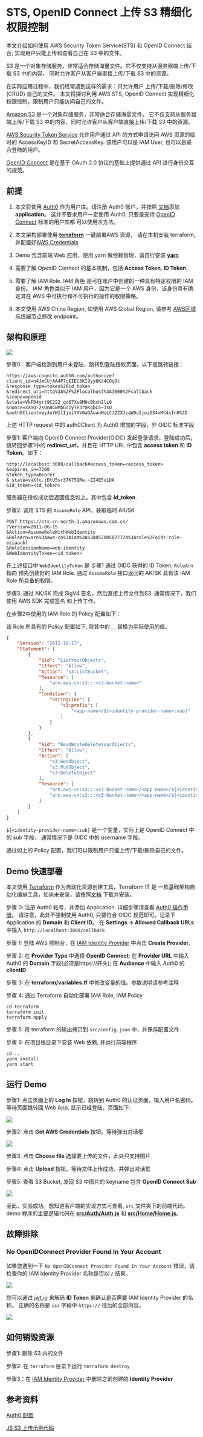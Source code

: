 # STS, OpenID Connect 上传 S3 精细化权限控制

本文介绍如何使用 AWS Security Token Service(STS) 和 OpenID Connect 结合, 
实现用户只能上传和查看自己在 S3 中的文件。

S3 是一个对象存储服务，非常适合存储海量文件。它不仅支持从服务器端上传/下载 S3 中的内容，
同时允许客户从客户端直接上传/下载 S3 中的资源。

在实际应用过程中，我们经常遇到这样的需求：只允许用户 上传/下载/删除/修改(CRUD) 自己的文件。
本文将探讨利用 AWS STS, OpenID Connect 实现精细化权限控制，限制用户只能访问自己的文件。


[Amazon S3](https://aws.amazon.com/s3/) 是一个对象存储服务，非常适合存储海量文件。
它不仅支持从服务器端上传/下载 S3 中的内容，同时允许客户从客户端直接上传/下载 S3 中的资源。

[AWS Security Token Service](https://docs.aws.amazon.com/STS/latest/APIReference/Welcome.html) 
允许用户通过 API 的方式申请访问 AWS 资源的临时的 AccessKeyID 和 SecretAccessKey. 该用户可以是 IAM User,
也可以是联合登陆的用户。

[OpenID Connect](https://openid.net/connect/) 是在基于 OAuth 2.0 协议的基础上提供通过 API 
进行身份交互的规范。

## 前提

1. 本文将使用 [Auth0](https://auth0.com) 作为用户库。请注册 Auth0 账户，并按照
[文档](https://auth0.com/docs/dashboard/guides/applications/register-app-spa)添加 **application**。 
这并不要求用户一定使用 Auth0, 只要是支持 [OpenID Connect](https://openid.net/connect/) 标准的用户库都
可以使用次方法。

2. 本文架构部署使用 [**terraform**](https://www.terraform.io/) 一键部署AWS 资源，
请在本机安装 terraform, 并配置好[AWS Credentials](https://docs.aws.amazon.com/cli/latest/userguide/cli-configure-files.html)

3. Demo 包含前端 Web 应用，使用 yarn 做依赖管理，请自行安装 [**yarn**](https://yarnpkg.com/en/)

4. 需要了解 OpenID Connect 的基本机制，包括 **Access Token**, **ID Token**.

5. 需要了解 IAM Role. IAM 角色 是可在账户中创建的一种具有特定权限的 IAM 身份。
IAM 角色类似于 IAM 用户，因为它是一个 AWS 身份，该身份具有确定其在 AWS 中可执行和不可执行的操作的权限策略。

6. 本文使用 AWS China Region, 如使用 AWS Global Region, 请参考
[AWS区域与终端节点](https://docs.aws.amazon.com/zh_cn/general/latest/gr/rande.html)修改 endpoint。


## 架构和原理

![](doc/arch.jpg)


步骤0：客户端检测到用户未登陆，跳转到登陆授权页面。以下是跳转链接：

```http request
https://aws-cognito.auth0.com/authorize?client_id=n4JmCUjAA4P7cEIEC3KI9yy8Kt4COqOt
&response_type=token%20id_token
&redirect_uri=http%3A%2F%2Flocalhost%3A3000%2Fcallback
&scope=openid
&state=VkFD4yrt9C2S2_qd67Xs8MHcBhxh2li0
&nonce=xXaQ-2sQnBCwMbGc1y7e3r0KgbC5~3sO
&auth0Client=eyJuYW1lIjoiYXV0aDAuanMiLCJ2ZXJzaW9uIjoiOS4xMC4xIn0%3D
```

上述 HTTP request 中的 auth0Client 为 Auth0 增加的字段，非 OIDC 标准字段


步骤1: 客户端向 OpenID Connect Provider(OIDC) 发起登录请求，登陆成功后，跳转回步骤1中的 
**redirect_uri**，并且在 HTTP URL 中包含 **access token** 和 **ID Token**。如下：

```http request
http://localhost:3000/callback#access_token=<access_token>
&expires_in=7200
&token_type=Bearer
& state=vaXfc.jDtU5sr37K75QRw.~ZI4E5uLDA
&id_token=<id_token>
```

服务器在授权成功后返回信息如上。其中包含 **id_token**.

步骤2. 调用 STS 的 `AssumeRole` API，获取临时 AK/SK

```shell
POST https://sts.cn-north-1.amazonaws.com.cn/
?Version=2011-06-15
&Action=AssumeRoleWithWebIdentity
&RoleArn=arn%3Aaws-cn%3Aiam%3A%3A057005827724%3Arole%2Foidc-role-eziaoubl
&RoleSessionName=web-identity
&WebIdentityToken=<id_token>
```

在上述接口中 `WebIdentityToken` 是 步骤1 通过 OIDC 获得的 ID Token, `RoleArn` 指向
预先创建好的 IAM Role. 通过 `AssumeRole` 接口返回的 AK/SK 具有该 IAM Role 所具备的权限。


步骤3. 通过 AK/SK 完成 SigV4 签名，然后直接上传文件到S3. 通常情况下，我们使用 AWS SDK 完成签名
和上传工作。


在步骤2中使用的 IAM Role 的 Policy 配置如下：

该 Role 所具有的 Policy 配置如下, 将其中的 **<s3-bucket-name>**, **<app-name>**, 
**<identity-provider-name>** 替换为实际使用的值。


```json
{
    "Version": "2012-10-17",
    "Statement": [
        {
            "Sid": "ListYourObjects",
            "Effect": "Allow",
            "Action": "s3:ListBucket",
            "Resource": [
                "arn:aws-cn:s3:::<s3-bucket-name>"
            ],
            "Condition": {
                "StringLike": {
                    "s3:prefix": [
                        "<app-name>/${<identity-provider-name>:sub}"
                    ]
                }
            }
        },
        {
            "Sid": "ReadWriteDeleteYourObjects",
            "Effect": "Allow",
            "Action": [
                "s3:GetObject",
                "s3:PutObject",
                "s3:DeleteObject"
            ],
            "Resource": [
                "arn:aws-cn:s3:::<s3-bucket-name>/<app-name>/${<identity-provider-name>:sub}",
                "arn:aws-cn:s3:::<s3-bucket-name>/<app-name>/${<identity-provider-name>:sub}/*"
            ]
        }
    ]
}
```

`${<identity-provider-name>:sub}` 是一个变量，实际上是 OpenID Connect 中的 sub 字段，
通常情况下是 OIDC 中的 username 字段。

通过如上的 Policy 配置，我们可以限制用户只能上传/下载/删除自己的文件。


## Demo 快速部署

本文使用 [Terraform](https://www.terraform.io/) 作为自动化资源创建工具，Terraform IT 是
一款基础架构自动化编排工具，如尚未安装，请按照[文档](https://learn.hashicorp.com/terraform/getting-started/install)
下载并安装。

步骤 0: 注册 Auth0 帐号，并添加 Application. 详细步骤请查看 [Auth0 操作手册](https://auth0.com/docs/dashboard/guides/applications/register-app-spa)。
请注意，此处不强制使用 Auth0, 只要符合 OIDC 规范即可。记录下 Application 的 **Domain** 和 **Client ID**。
在 **Settings -> Allowed Callback URLs** 中输入 `http://localhost:3000/callback`

步骤 1: 登陆 AWS 控制台，在 [IAM Identity Provider](https://console.amazonaws.cn/iam/home#/providers) 
中点击 **Create Provider**,

步骤 2: 在 **Provider Type** 中选择 **OpenID Connect**; 在 **Provider URL** 中输入 
Auth0 的 **Domain** 字段(必须是https://开头); 在 **Audience** 中输入 Auth0 的 **clientID**

步骤 3: 在 **terraform/variables.tf** 中修改变量的值。参数说明请参考注释

步骤 4: 通过 Terraform 自动化部署 IAM Role, IAM Policy
```shell
cd terraform
terraform init
terraform apply
```

步骤 5: 将 terraform 的输出拷贝到 `src/config.json` 中，并保存配置文件

步骤 6: 在项目根目录下安装 Web 依赖, 并运行前端程序 
```shell
cd ..
yarn install
yarn start
```

## 运行 Demo

步骤1: 点击页面上的 **Log In**  按钮，跳转到 Auth0 的认证页面，输入用户名密码。
等待页面跳转回 Web App, 显示已经登陆，页面如下:

![](doc/screen1.png)

步骤2: 点击 **Get AWS Credentials** 按钮。等待弹出对话框

![](doc/screen2.png)

步骤3: 点击 **Choose file** 选择要上传的文件，此处只支持图片

步骤4: 点击 **Upload** 按钮，等待文件上传成功，并弹出对话框

步骤5: 查看 S3 Bucket, 发现 S3 中图片的 keyname 包含 **OpenID Connect Sub**

![](doc/screen3.png)

至此，实验成功。想知道客户端的实现方式可查看, `src` 文件夹下的前端代码。
demo 程序的主要逻辑代码在 [**src/Auth/Auth.js**](src/Auth/Auth.js) 和 [**src/Home/Home.js**](src/Home/Home.js)。


## 故障排除

### No OpenIDConnect Provider Found In Your Account

如果您遇到一下 `No OpenIDConnect Provider Found In Your Account` 错误，请检查你的 IAM Identity Provider
名称是否以 `/` 结果。

![](doc/error.png)

您可以通过 [jwt.io](https://jwt.io/) 来解码 **ID Token** 来确认是否需要 IAM Identity Provider 
的名称。 正确的名称是 `iss` 字段中 `https://` 往后的全部内容。

![](doc/jwt.png)



## 如何销毁资源

步骤1: 删除 S3 内的文件

步骤2: 在 `terraform` 目录下运行 `terraform destroy`

步骤3：在 [IAM Identity Provider](https://console.amazonaws.cn/iam/home#/providers) 
中删除之前创建的 **Identity Provider**


## 参考资料


[Auth0 配置](https://auth0.com/docs/integrations/integrating-auth0-amazon-cognito-mobile-apps)

[JS S3 上传示例代码](https://docs.aws.amazon.com/cognito/latest/developerguide/getting-credentials.html#getting-credentials-1.javascript
)
